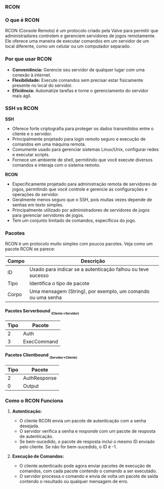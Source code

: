 ### RCON

### O que é RCON

RCON (Console Remoto) é um protocolo criado pela Valve para permitir que administradores controlem e gerenciem servidores de jogos remotamente. Ele oferece uma maneira de executar comandos em um servidor de um local diferente, como um celular ou um computador separado.

### Por que usar RCON

-   **Conveniência:** Gerencie seu servidor de qualquer lugar com uma conexão à internet.
-   **Flexibilidade:** Execute comandos sem precisar estar fisicamente presente no local do servidor.
-   **Eficiência:** Automatize tarefas e torne o gerenciamento do servidor mais ágil.

### SSH vs RCON

**SSH**

-   Oferece forte criptografia para proteger os dados transmitidos entre o cliente e o servidor.
-   Principalmente projetado para login remoto seguro e execução de comandos em uma máquina remota.
-   Comumente usado para gerenciar sistemas Linux/Unix, configurar redes e executar scripts.
-   Fornece um ambiente de shell, permitindo que você execute diversos comandos e interaja com o sistema remoto.

**RCON**

-   Especificamente projetado para administração remota de servidores de jogos, permitindo que você controle e gerencie as configurações e operações do servidor.
-   Geralmente menos seguro que o SSH, pois muitas vezes depende de senhas em texto simples.
-   Principalmente utilizado por administradores de servidores de jogos para gerenciar servidores de jogos.
-   Tem um conjunto limitado de comandos, específicos do jogo.

### Pacotes

RCON é um protocolo muito simples com poucos pacotes. Veja como um pacote RCON se parece:

| Campo | Descrição                                                   |
| ----- | ----------------------------------------------------------- |
| ID    | Usado para indicar se a autenticação falhou ou teve sucesso |
| Tipo  | Identifica o tipo de pacote                                 |
| Corpo | Uma mensagem (String), por exemplo, um comando ou uma senha |

#### Pacotes Serverbound <sub><sub>(Cliente→Servidor)</sub></sub>

| Tipo | Pacote      |
| ---- | ----------- |
| 2    | Auth        |
| 3    | ExecCommand |

#### Pacotes Clientbound <sub><sub>(Servidor→Cliente)</sub></sub>

| Tipo | Pacote       |
| ---- | ------------ |
| 2    | AuthResponse |
| 0    | Output       |

### Como o RCON Funciona

1. **Autenticação:**

    - O cliente RCON envia um pacote de autenticação com a senha desejada.
    - O servidor verifica a senha e responde com um pacote de resposta de autenticação.
    - Se bem-sucedido, o pacote de resposta inclui o mesmo ID enviado pelo cliente. Se não for bem-sucedido, o ID é -1.

2. **Execução de Comandos:**

    - O cliente autenticado pode agora enviar pacotes de execução de comandos, com cada pacote contendo o comando a ser executado.
    - O servidor processa o comando e envia de volta um pacote de saída contendo o resultado ou qualquer mensagem de erro.
